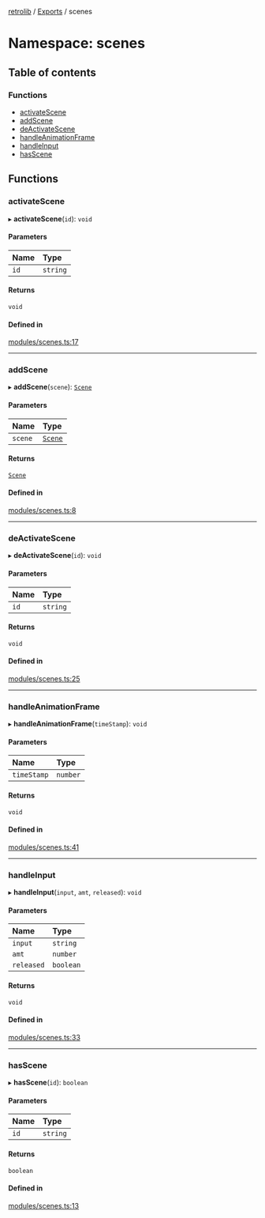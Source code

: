 [retrolib](../README.md) / [Exports](../modules.md) / scenes

# Namespace: scenes

## Table of contents

### Functions

- [activateScene](scenes.md#activatescene)
- [addScene](scenes.md#addscene)
- [deActivateScene](scenes.md#deactivatescene)
- [handleAnimationFrame](scenes.md#handleanimationframe)
- [handleInput](scenes.md#handleinput)
- [hasScene](scenes.md#hasscene)

## Functions

### activateScene

▸ **activateScene**(`id`): `void`

#### Parameters

| Name | Type |
| :------ | :------ |
| `id` | `string` |

#### Returns

`void`

#### Defined in

[modules/scenes.ts:17](https://github.com/philbgarner/retrolib/blob/4392da6/src/modules/scenes.ts#L17)

___

### addScene

▸ **addScene**(`scene`): [`Scene`](../classes/Scene.md)

#### Parameters

| Name | Type |
| :------ | :------ |
| `scene` | [`Scene`](../classes/Scene.md) |

#### Returns

[`Scene`](../classes/Scene.md)

#### Defined in

[modules/scenes.ts:8](https://github.com/philbgarner/retrolib/blob/4392da6/src/modules/scenes.ts#L8)

___

### deActivateScene

▸ **deActivateScene**(`id`): `void`

#### Parameters

| Name | Type |
| :------ | :------ |
| `id` | `string` |

#### Returns

`void`

#### Defined in

[modules/scenes.ts:25](https://github.com/philbgarner/retrolib/blob/4392da6/src/modules/scenes.ts#L25)

___

### handleAnimationFrame

▸ **handleAnimationFrame**(`timeStamp`): `void`

#### Parameters

| Name | Type |
| :------ | :------ |
| `timeStamp` | `number` |

#### Returns

`void`

#### Defined in

[modules/scenes.ts:41](https://github.com/philbgarner/retrolib/blob/4392da6/src/modules/scenes.ts#L41)

___

### handleInput

▸ **handleInput**(`input`, `amt`, `released`): `void`

#### Parameters

| Name | Type |
| :------ | :------ |
| `input` | `string` |
| `amt` | `number` |
| `released` | `boolean` |

#### Returns

`void`

#### Defined in

[modules/scenes.ts:33](https://github.com/philbgarner/retrolib/blob/4392da6/src/modules/scenes.ts#L33)

___

### hasScene

▸ **hasScene**(`id`): `boolean`

#### Parameters

| Name | Type |
| :------ | :------ |
| `id` | `string` |

#### Returns

`boolean`

#### Defined in

[modules/scenes.ts:13](https://github.com/philbgarner/retrolib/blob/4392da6/src/modules/scenes.ts#L13)
